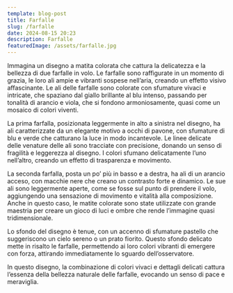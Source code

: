 ```yaml
---
template: blog-post
title: Farfalle
slug: /farfalle
date: 2024-08-15 20:23
description: Farfalle
featuredImage: /assets/farfalle.jpg
---
```


Immagina un disegno a matita colorata che cattura la delicatezza e la bellezza di due farfalle in volo. Le farfalle sono raffigurate in un momento di grazia, le loro ali ampie e vibranti sospese nell’aria, creando un effetto visivo affascinante. Le ali delle farfalle sono colorate con sfumature vivaci e intricate, che spaziano dal giallo brillante al blu intenso, passando per tonalità di arancio e viola, che si fondono armoniosamente, quasi come un mosaico di colori viventi.

La prima farfalla, posizionata leggermente in alto a sinistra nel disegno, ha ali caratterizzate da un elegante motivo a occhi di pavone, con sfumature di blu e verde che catturano la luce in modo incantevole. Le linee delicate delle venature delle ali sono tracciate con precisione, donando un senso di fragilità e leggerezza al disegno. I colori sfumano delicatamente l’uno nell’altro, creando un effetto di trasparenza e movimento.

La seconda farfalla, posta un po’ più in basso e a destra, ha ali di un arancio acceso, con macchie nere che creano un contrasto forte e dinamico. Le sue ali sono leggermente aperte, come se fosse sul punto di prendere il volo, aggiungendo una sensazione di movimento e vitalità alla composizione. Anche in questo caso, le matite colorate sono state utilizzate con grande maestria per creare un gioco di luci e ombre che rende l’immagine quasi tridimensionale.

Lo sfondo del disegno è tenue, con un accenno di sfumature pastello che suggeriscono un cielo sereno o un prato fiorito. Questo sfondo delicato mette in risalto le farfalle, permettendo ai loro colori vibranti di emergere con forza, attirando immediatamente lo sguardo dell’osservatore.

In questo disegno, la combinazione di colori vivaci e dettagli delicati cattura l’essenza della bellezza naturale delle farfalle, evocando un senso di pace e meraviglia.